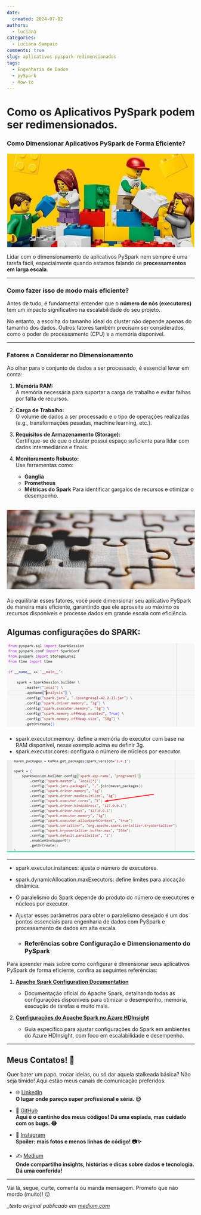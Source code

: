 ```yaml
---
date:
  created: 2024-07-02
authors:
  - luciana
categories:
  - Luciana Sampaio
comments: true
slug: aplicativos-pyspark-redimensionados
tags:
  - Engenharia de Dados
  - pySpark
  - How-to
---
```


# Como os Aplicativos PySpark podem ser redimensionados.

### Como Dimensionar Aplicativos PySpark de Forma Eficiente?


![alt text](../../../images/blog/luciana/redimens_1.png)

Lidar com o dimensionamento de aplicativos PySpark nem sempre é uma tarefa fácil, especialmente quando estamos falando de **processamentos em larga escala**.  

---

### **Como fazer isso de modo mais eficiente?**

Antes de tudo, é fundamental entender que o **número de nós (executores)** tem um impacto significativo na escalabilidade do seu projeto.  

No entanto, a escolha do tamanho ideal do cluster não depende apenas do tamanho dos dados. Outros fatores também precisam ser considerados, como o poder de processamento (CPU) e a memória disponível.

<!-- more -->

---

### **Fatores a Considerar no Dimensionamento**

Ao olhar para o conjunto de dados a ser processado, é essencial levar em conta:

1. **Memória RAM:**  
   A memória necessária para suportar a carga de trabalho e evitar falhas por falta de recursos.

2. **Carga de Trabalho:**  
   O volume de dados a ser processado e o tipo de operações realizadas (e.g., transformações pesadas, machine learning, etc.).

3. **Requisitos de Armazenamento (Storage):**  
   Certifique-se de que o cluster possui espaço suficiente para lidar com dados intermediários e finais.

4. **Monitoramento Robusto:**  
   Use ferramentas como:
   - **Ganglia**
   - **Prometheus**
   - **Métricas do Spark**
   Para identificar gargalos de recursos e otimizar o desempenho.

![alt text](../../../images/blog/luciana/spark0.png)
---

Ao equilibrar esses fatores, você pode dimensionar seu aplicativo PySpark de maneira mais eficiente, garantindo que ele aproveite ao máximo os recursos disponíveis e processe dados em grande escala com eficiência.


## Algumas configurações do SPARK:


![alt text](../../../images/blog/luciana/spark1.png)

- spark.executor.memory: define a memória do executor com base na RAM disponível, nesse exemplo acima eu definir 3g.
- spark.executor.cores: configura o número de núcleos por executor.


![alt text](../../../images/blog/luciana/spartk2.png)

---

- spark.executor.instances: ajusta o número de executores.
- spark.dynamicAllocation.maxExecutors: define limites para alocação dinâmica.


- O paralelismo do Spark depende do produto do número de executores e núcleos por executor.
  
- Ajustar esses parâmetros para obter o paralelismo desejado é um dos pontos essenciais para engenharia de dados com PySpark e processamento de dados em alta escala.



  - ###  Referências sobre Configuração e Dimensionamento do PySpark

Para aprender mais sobre como configurar e dimensionar seus aplicativos PySpark de forma eficiente, confira as seguintes referências:

1. [**Apache Spark Configuration Documentation**](https://spark.apache.org/docs/latest/configuration.html)  
   - Documentação oficial do Apache Spark, detalhando todas as configurações disponíveis para otimizar o desempenho, memória, execução de tarefas e muito mais.

2. [**Configurações do Apache Spark no Azure HDInsight**](https://learn.microsoft.com/pt-br/azure/hdinsight/spark/apache-spark-settings)  
   - Guia específico para ajustar configurações do Spark em ambientes do Azure HDInsight, com foco em escalabilidade e desempenho.

---


##  Meus Contatos! 🌟

Quer bater um papo, trocar ideias, ou só dar aquela stalkeada básica? Não seja tímido! Aqui estão meus canais de comunicação preferidos:

- 🌐 [LinkedIn](https://www.linkedin.com/in/luciana-sampaio/)  
  **O lugar onde pareço super profissional e séria. 😉**

- 🐙 [GitHub](https://github.com/luasampaio)  
  **Aqui é o cantinho dos meus códigos! Dá uma espiada, mas cuidado com os bugs. 😂**

- 📸 [Instagram](https://www.instagram.com/luasampaio/)  
  **Spoiler: mais fotos e menos linhas de código! 📷✨**

- ✍️ [Medium](https://medium.com/@luciana.sampaio84)  
  **Onde compartilho insights, histórias e dicas sobre dados e tecnologia. Dá uma conferida!**

---

Vai lá, segue, curte, comenta ou manda mensagem. Prometo que não mordo (muito)! 😜

*_texto original publicado em [medium.com](https://medium.com/@luciana.sampaio84/como-os-aplicativos-pyspark-podem-ser-redimensionados-b331684b1973)*